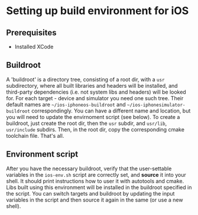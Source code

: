 # Setting up build environment for iOS #
## Prerequisites ##
 - Installed XCode  
## Buildroot ##
A 'buildroot' is a directory tree, consisting of a root dir, with a `usr`
subdirectory, where all built libraries and headers will be installed, and
third-party dependencies (i.e. not system libs and headers) will be looked
for. For each target - device and simulator you need one such tree. Their
default names are `~/ios-iphoneos-buildroot` and `~/ios-iphonesimulator-buildroot`
correspondingly. You can have a different name and location, but you will need
to update the envirnoment script (see below).
To create a buildroot, just create the root dir, then the `usr` subdir,
and `usr/lib`, `usr/include` subdirs. Then, in the root dir, copy the corresponding
cmake toolchain file. That's all.
## Environment script ##
After you have the necessary buildroot, verify that the user-settable variables
in the `ios-env.sh` script are correctly set, and **source** it into your shell.
It should print instructions how to user it with autotools and cmake.
Libs built using this environment will be installed in the buildroot specified
in the script.
You can switch targets and buildroot by updating the input variables in the
script and then source it again in the same (or use a new shell).
